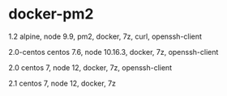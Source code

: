 # docker-pm2
1.2 
alpine, node 9.9, pm2, docker, 7z, curl, openssh-client

2.0-centos 
centos 7.6, node 10.16.3, docker, 7z, openssh-client

2.0
centos 7, node 12, docker, 7z, openssh-client

2.1
centos 7, node 12, docker, 7z
